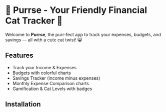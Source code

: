 # 🐾 Purrse - Your Friendly Financial Cat Tracker 🐾

Welcome to **Purrse**, the purr-fect app to track your expenses, budgets, and savings — all with a cute cat twist! 😸

## Features
- Track your Income & Expenses
- Budgets with colorful charts
- Savings Tracker (income minus expenses)
- Monthly Expense Comparison charts
- Gamification & Cat Levels with badges

## Installation
